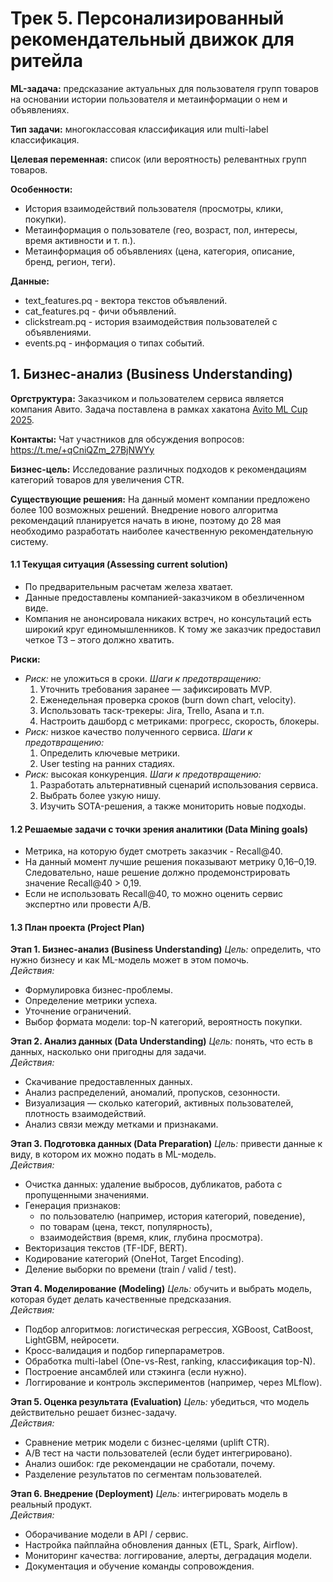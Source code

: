 # Трек 5. Персонализированный рекомендательный движок для ритейла

**ML-задача:** предсказание актуальных для пользователя групп товаров на основании истории пользователя и метаинформации о нем и объявлениях.

**Тип задачи:** многоклассовая классификация или multi-label классификация.

**Целевая переменная:** список (или вероятность) релевантных групп товаров.

**Особенности:**
* История взаимодействий пользователя (просмотры, клики, покупки).
* Метаинформация о пользователе (гео, возраст, пол, интересы, время активности и т. п.).
* Метаинформация об объявлениях (цена, категория, описание, бренд, регион, теги).

**Данные:**
* text_features.pq - вектора текстов объявлений.
* cat_features.pq - фичи объявлений.
* clickstream.pq - история взаимодействия пользователей с объявлениями.
* events.pq - информация о типах событий.


## 1.  Бизнес-анализ (Business Understanding)
**Оргструктура:**
Заказчиком и пользователем сервиса является компания Авито. Задача поставлена в рамках хакатона [Avito ML Cup 2025](https://ods.ai/competitions/avitotechmlchallenge2025).

**Контакты:**
Чат участников для обсуждения вопросов:
https://t.me/+qCniQZm_27BjNWYy

**Бизнес-цель:**
Исследование различных подходов к рекомендациям категорий товаров для увеличения CTR.

**Существующие решения:**
На данный момент компании предложено более 100 возможных решений. Внедрение нового алгоритма рекомендаций планируется начать в июне, поэтому до 28 мая необходимо разработать наиболее качественную рекомендательную систему.


#### 1.1 Текущая ситуация (Assessing current solution)
* По предварительным расчетам железа хватает.
* Данные предоставлены компанией-заказчиком в обезличенном виде.
* Компания не анонсировала никаких встреч, но консультаций есть широкий круг единомышленников. К тому же заказчик предоставил четкое ТЗ – этого должно хватить.

**Риски:**
* *Риск:* не уложиться в сроки. 
  *Шаги к предотвращению:*
    1.	Уточнить требования заранее — зафиксировать MVP.
    2.	Еженедельная проверка сроков (burn down chart, velocity).
    3.	Использовать таск-трекеры: Jira, Trello, Asana и т.п.
    4.	Настроить дашборд с метриками: прогресс, скорость, блокеры.
* *Риск:* низкое качество полученного сервиса.
  *Шаги к предотвращению:*
    1.	Определить ключевые метрики.
    2.	User testing на ранних стадиях.
* *Риск:* высокая конкуренция.
  *Шаги к предотвращению:*
    1.	Разработать альтернативный сценарий использования сервиса.
    2.	Выбрать более узкую нишу.
    3.	Изучить SOTA-решения, а также мониторить новые подходы.


#### 1.2 Решаемые задачи с точки зрения аналитики (Data Mining goals)
* Метрика, на которую будет смотреть заказчик - Recall@40.
* На данный момент лучшие решения показывают метрику 0,16–0,19. Следовательно, наше решение должно продемонстрировать значение Recall@40 > 0,19.
* Если не использовать Recall@40, то можно оценить сервис экспертно или провести A/B.


#### 1.3 План проекта (Project Plan)
**Этап 1. Бизнес-анализ (Business Understanding)**
*Цель:* определить, что нужно бизнесу и как ML-модель может в этом помочь.\
*Действия:*
* Формулировка бизнес-проблемы.
* Определение метрики успеха.
* Уточнение ограничений.
* Выбор формата модели: top-N категорий, вероятность покупки.

**Этап 2. Анализ данных (Data Understanding)**
*Цель:* понять, что есть в данных, насколько они пригодны для задачи.\
*Действия:*
* Скачивание предоставленных данных.
* Анализ распределений, аномалий, пропусков, сезонности.
* Визуализация — сколько категорий, активных пользователей, плотность взаимодействий.
* Анализ связи между метками и признаками.

**Этап 3. Подготовка данных (Data Preparation)**
*Цель:* привести данные к виду, в котором их можно подать в ML-модель.\
*Действия:*
* Очистка данных: удаление выбросов, дубликатов, работа с пропущенными значениями.
* Генерация признаков:
  * по пользователю (например, история категорий, поведение),
  * по товарам (цена, текст, популярность),
  * взаимодействия (время, клик, глубина просмотра).
* Векторизация текстов (TF-IDF, BERT).
* Кодирование категорий (OneHot, Target Encoding).
* Деление выборки по времени (train / valid / test).

**Этап 4. Моделирование (Modeling)**
*Цель:* обучить и выбрать модель, которая будет делать качественные предсказания.\
*Действия:*
* Подбор алгоритмов: логистическая регрессия, XGBoost, CatBoost, LightGBM, нейросети.
* Кросс-валидация и подбор гиперпараметров.
* Обработка multi-label (One-vs-Rest, ranking, классификация top-N).
* Построение ансамблей или стэкинга (если нужно).
* Логгирование и контроль экспериментов (например, через MLflow).

**Этап 5. Оценка результата (Evaluation)**
*Цель:* убедиться, что модель действительно решает бизнес-задачу.\
*Действия:*
* Сравнение метрик модели с бизнес-целями (uplift CTR).
* A/B тест на части пользователей (если будет интегрировано).
* Анализ ошибок: где рекомендации не сработали, почему.
* Разделение результатов по сегментам пользователей.

**Этап 6. Внедрение (Deployment)**
*Цель:* интегрировать модель в реальный продукт.\
*Действия:*
* Оборачивание модели в API / сервис.
* Настройка пайплайна обновления данных (ETL, Spark, Airflow).
* Мониторинг качества: логгирование, алерты, деградация модели.
* Документация и обучение команды сопровождения.

